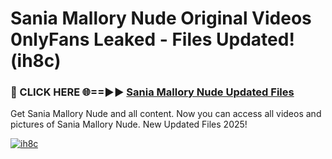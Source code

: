 # Sania Mallory Nude Original Videos 0nlyFans Leaked - Files Updated! (ih8c)

<h3>🔴 CLICK HERE 🌐==►► <a href="https://tinyurl.com/yrmya6cz" rel="nofollow">Sania Mallory Nude Updated Files</a></h3>

Get Sania Mallory Nude and all content. Now you can access all videos and pictures of Sania Mallory Nude. New Updated Files 2025!

[![ih8c](https://i.imgur.com/FMdXYCs.gif)](https://tinyurl.com/yrmya6cz)
